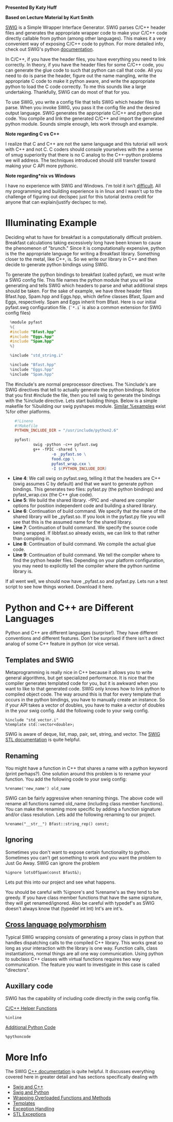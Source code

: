 **Presented By Katy Huff**

**Based on Lecture Material by Kurt Smith**

[SWIG](http://www.swig.org) is a Simple Wrapper Interface Generator. SWIG parses
C/C++ header files and generates the appropriate wrapper code to make your C/C++
code directly callable from python (among other languages). This makes it a very
convenient way of exposing C/C++ code to python. For more detailed info, check
out SWIG's python
[documentation](http://www.swig.org/Doc1.3/Python.html#Python).

In C/C++, if you have the header files, you have everything you need to
link correctly. In theory, if you have the header files for some C/C++
code, you can generate the glue code to such that python can call that
code. All you need to do is parse the header, figure out the name
mangling, write the appropriate C code to make it python aware, and
write the appropriate python to load the C code correctly. To me this
sounds like a large undertaking. Thankfully, SWIG can do most of that
for you.

To use SWIG, you write a config file that tells SWIG which header files
to parse. When you invoke SWIG, you pass it the config file and the
desired output language. SWIG generates the appropriate C/C++ and python
glue code. You compile and link the generated C/C++ and import the
generated python module. Sounds simple enough, lets work through and
example.

**Note regarding C vs C++**

I realize that C and C++ are not the same language and this tutorial
will work with C++ and not C. C coders should console yourselves with
the a sense of smug superiority that there is no C analog to the
C++-python problems we will address. The techniques introduced should
still transfer toward making your C API more pythonic.

**Note regarding*nix vs Windows**

I have no experience with SWIG and Windows. I'm told it isn't
[difficult](http://www.swig.org/Doc1.3/Windows.html). All my programming and
building experience is in linux and I wasn't up to the challenge of figuring out
declspec just for this tutorial (extra credit for anyone that can
explain/justify declspec to me).

Illuminating Example
====================

Deciding what to have for breakfast is a computationally difficult
problem. Breakfast calculations taking excessively long have been known
to cause the phenomenon of "brunch." Since it is computationally
expensive, python is the the appropriate language for writing a
Breakfast library. Something closer to the metal, like C++, is. So we
write our library in C++ and then decide to generate python bindings
using SWIG.

To generate the python bindings to breakfast (called pyfast), we must
write a SWIG config file. This file names the python module that you
will be generating and tells SWIG which headers to parse and what
additional steps should be taken. For the sake of example, we have three
header files Bfast.hpp, Spam.hpp and Eggs.hpp, which define classes
Bfast, Spam and Eggs, respectively. Spam and Eggs inherit from Bfast.
Here is our initial pyfast.swg configuration file. (`` `*.i ``\` is also
a common extension for SWIG config files)

```c 
  %module pyfast
  %{
  #include "Bfast.hpp"
  #include "Eggs.hpp"
  #include "Spam.hpp"
  %}

  %include "std_string.i"

  %include "Bfast.hpp"
  %include "Eggs.hpp"
  %include "Spam.hpp"
```

The \#include's are normal preprocessor directives. The %include's are SWIG
directives that tell to actually generate the python bindings.  Notice that you
first \#include the file, then you tell swig to generate the bindings with the
%include directive. Lets start building things.  Below is a simple makefile for
%building our swig pyshapes module.  [Similar
%examples](http://www.dabeaz.com/cgi-bin/wiki.pl?SwigFaq/SharedLibraries) exist
%for other platforms.

```Makefile
    #!Lineno
    #!Makefile
    PYTHON_INCLUDE_DIR = "/usr/include/python2.6"

    pyfast:
            swig -python -c++ pyfast.swg
            g++ -fPIC -shared \
                    -o _pyfast.so \
                    food.cpp \
                    pyfast_wrap.cxx \
                    -I $(PYTHON_INCLUDE_DIR)
```

-   **Line 4**: We call swig on pyfast.swg, telling it that the headers
    are C++ (swig assumes C by default) and that we want to generate
    python bindings. This generates two files: pyfast.py (the python
    bindings) and pyfast_wrap.cxx (the C++ glue code).
-   **Line 5**: We build the shared library. -fPIC and -shared are
    compiler options for position independent code and building a shared
    library.
-   **Line 6**: Continuation of build command. We specify that the name
    of the shared library will be _pyfast.so. If you look in the
    pyfast.py file you will see that this is the assumed name for the
    shared library.
-   **Line 7**: Continuation of build command. We specify the source
    code being wrapped. If libbfast.so already exists, we can link to
    that rather than compiling in.
-   **Line 8**: Continuation of build command. We compile the actual
    glue code.
-   **Line 9**: Continuation of build command. We tell the compiler
    where to find the python header files. Depending on your platform
    configuration, you may need to explicitly tell the compiler where
    the python runtime library is.

If all went well, we should now have _pyfast.so and pyfast.py. Lets run
a test script to see how things worked. Download it here.

Python and C++ are Different Languages
======================================

Python and C++ are different languages (surprise!). They have different
conventions and different features. Don't be surprised if there isn't a
direct analog of some C++ feature in python (or vice versa).

Templates and SWIG
------------------

Metaprogramming is really nice in C++ because it allows you to write
general algorithms, but get specialized performance. It is nice that the
compiler generates templated code for you, but it is awkward when you
want to like to that generated code. SWIG only knows how to link python
to compiled object code. The way around this is that for every template
that occurs in the python bindings, you have to manually create an
instance. So if your API takes a vector of doubles, you have to make a
vector of doubles in the your swig config. Add the following code to
your swig config.

    %include "std_vector.i"
    %template std::vector<double>;

SWIG is aware of deque, list, map, pair, set, string, and vector. The [SWIG STL
documentation](http://www.swig.org/Doc1.3/Library.html#Library_stl_cpp_library)
is quite helpful.

Renaming
--------

You might have a function in C++ that shares a name with a python
keyword (print perhaps?). One solution around this problem is to rename
your function. You add the following code to your swig config:

    %rename('new_name') old_name

SWIG can be fairly aggressive when renaming things. The above code will
rename all functions named old_name (including class member functions).
You can make the renaming more specific by adding a function signature
and/or class resolution. Lets add the following renaming to our project.

    %rename("__str__") Bfast::string_rep() const;

Ignoring
--------

Sometimes you don't want to expose certain functionality to python.
Sometimes you can't get something to work and you want the problem to
Just Go Away. SWIG can ignore the problem

    %ignore lotsOfSpam(const Bfast&);

Lets put this into our project and see what happens.

You should be careful with %ignore's and %rename's as they tend to be
greedy. If you have class member functions that have the same signature,
they will get renamed/ignored. Also be careful with typedef's as SWIG
doesn't always know that (typedef int Int) Int's are int's.

## [Cross language polymorphism](http://www.swig.org/Doc1.3/Python.html#Python_directors) 

Typical SWIG wrapping consists of generating a proxy class in python
that handles dispatching calls to the compiled C++ library. This works
great so long as your interaction with the library is one way. Function
calls, class instantiations, normal things are all one way
communication. Using python to subclass C++ classes with virtual
functions requires two way communication. The feature you want to
investigate in this case is called "directors".

Auxillary code
--------------

SWIG has the capability of including code directly in the swig config
file.

[C/C++ Helper Functions](http://www.swig.org/Doc1.3/Python.html#Python_nn41)

    %inline

[Additional Python Code](http://www.swig.org/Doc1.3/Python.html#Python_nn42)

    %pythoncode

More Info
=========

The SWIG [C++ documentation](http://www.swig.org/Doc1.3/SWIGPlus.html) is quite
helpful. It discusses everything covered here in greater detail and has sections
specifically dealing with

-   [Swig and C++](http://www.swig.org/Doc1.3/SWIGPlus.html)
-   [Swig and Python](http://www.swig.org/Doc1.3/Python.html)
-   [Wrapping Overloaded Functions and
    Methods](http://www.swig.org/Doc1.3/SWIGPlus.html#SWIGPlus_overloaded_methods)
-   [Templates](http://www.swig.org/Doc1.3/SWIGPlus.html#SWIGPlus_nn30)
-   [Exception Handling](http://www.swig.org/Doc1.3/Customization.html#exception)
-   [STL Exceptions](http://www.swig.org/Doc1.3/Library.html#Library_stl_exceptions)


